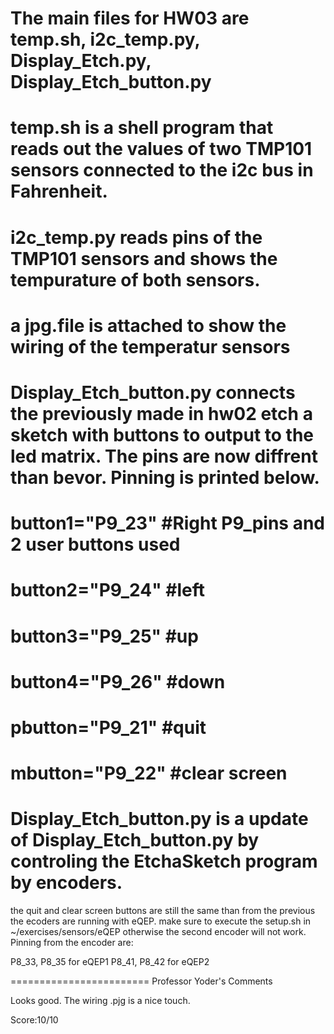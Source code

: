 # The main files for HW03 are temp.sh, i2c_temp.py, Display_Etch.py, Display_Etch_button.py

# temp.sh is a shell program that reads out the values of two TMP101 sensors connected to the i2c bus in Fahrenheit.

# i2c_temp.py reads pins of the TMP101 sensors and shows the tempurature of both sensors.

# a jpg.file is attached to show the wiring of the temperatur sensors

# Display_Etch_button.py connects the previously made in hw02 etch a sketch with buttons to output to the led matrix. The pins are now diffrent than bevor. Pinning is printed below.
  
  # button1="P9_23" #Right P9_pins and 2 user buttons used
  # button2="P9_24" #left
  # button3="P9_25" #up
  # button4="P9_26" #down
  # pbutton="P9_21" #quit
  # mbutton="P9_22" #clear screen



# Display_Etch_button.py is a update of Display_Etch_button.py by controling the EtchaSketch program by encoders. 
  the quit and clear screen buttons are still the same than from the previous 
  the ecoders are running with eQEP. make sure to execute the setup.sh in ~/exercises/sensors/eQEP otherwise the second encoder will not work. 
  Pinning from the encoder are:

   P8_33, P8_35 for eQEP1
   P8_41, P8_42 for eQEP2

========================
Professor Yoder's Comments

Looks good.  The wiring .pjg is a nice touch.

Score:10/10